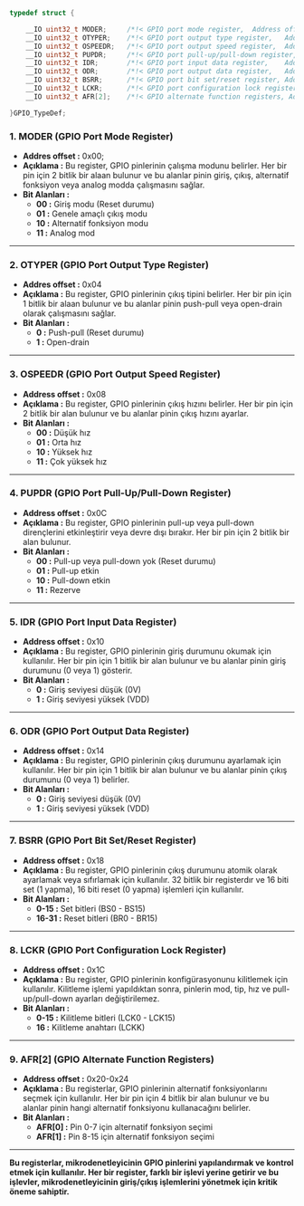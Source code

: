 ```c
typedef struct {

	__IO uint32_t MODER;     /*!< GPIO port mode register,	Address offset : 0x00               */
	__IO uint32_t OTYPER;    /*!< GPIO port output type register,	Address offset : 0x04         */
	__IO uint32_t OSPEEDR;   /*!< GPIO port output speed register, 	Address offset : 0x08       */
	__IO uint32_t PUPDR;     /*!< GPIO port pull-up/pull-down register, Address offset : 0x0C   */
	__IO uint32_t IDR;       /*!< GPIO port input data register,	Address offset : 0x10         */
	__IO uint32_t ODR;       /*!< GPIO port output data register,	Address offset : 0x14         */
	__IO uint32_t BSRR;      /*!< GPIO port bit set/reset register,	Address offset : 0x18       */
	__IO uint32_t LCKR;      /*!< GPIO port configuration lock register, Address offset : 0x1C  */
	__IO uint32_t AFR[2];    /*!< GPIO alternate function registers, Address offset : 0x20-0x24 */

}GPIO_TypeDef;
```

### 1. MODER (GPIO Port Mode Register)

* **Addres offset :** 0x00;
* **Açıklama :** Bu register, GPIO pinlerinin çalışma modunu belirler. Her bir pin için 2 bitlik bir alaan bulunur ve bu alanlar pinin giriş, çıkış, alternatif fonksiyon veya analog modda çalışmasını sağlar.
* **Bit Alanları :**
  * **00 :** Giriş modu (Reset durumu)
  * **01 :** Genele amaçlı çıkış modu
  * **10 :** Alternatif fonksiyon modu
  * **11 :** Analog mod

----------------------------------------------------------------------------------------------------------------------------------------------------------------------------------

### 2. OTYPER (GPIO Port Output Type Register)

* **Addres offset :** 0x04
* **Açıklama :** Bu register, GPIO pinlerinin çıkış tipini belirler. Her bir pin için 1 bitlik bir alaan bulunur ve bu alanlar pinin push-pull veya open-drain olarak çalışmasını sağlar.
* **Bit Alanları :**
  * **0 :** Push-pull (Reset durumu)
  * **1 :** Open-drain


----------------------------------------------------------------------------------------------------------------------------------------------------------------------------------

### 3. OSPEEDR (GPIO Port Output Speed Register)

* **Address offset :** 0x08
* **Açıklama :** Bu register, GPIO pinlerinin çıkış hızını belirler. Her bir pin için 2 bitlik bir alan bulunur ve bu alanlar pinin çıkış hızını ayarlar.
* **Bit Alanları :**
  * **00 :** Düşük hız
  * **01 :** Orta hız
  * **10 :** Yüksek hız
  * **11 :** Çok yüksek hız

----------------------------------------------------------------------------------------------------------------------------------------------------------------------------------

### 4. PUPDR (GPIO Port Pull-Up/Pull-Down Register)

* **Address offset :** 0x0C
* **Açıklama :** Bu register, GPIO pinlerinin pull-up veya pull-down dirençlerini etkinleştirir veya devre dışı bırakır. Her bir pin için 2 bitlik bir alan bulunur.
* **Bit Alanları :**
  * **00 :** Pull-up veya pull-down yok (Reset durumu)
  * **01 :** Pull-up etkin
  * **10 :** Pull-down etkin
  * **11 :** Rezerve

----------------------------------------------------------------------------------------------------------------------------------------------------------------------------------

### 5. IDR (GPIO Port Input Data Register)

* **Address offset :** 0x10
* **Açıklama :** Bu register, GPIO pinlerinin giriş durumunu okumak için kullanılır. Her bir pin için 1 bitlik bir alan bulunur ve bu alanlar pinin giriş durumunu (0 veya 1) gösterir.
* **Bit Alanları :**
  * **0 :** Giriş seviyesi düşük (0V)
  * **1 :** Giriş seviyesi yüksek (VDD)

----------------------------------------------------------------------------------------------------------------------------------------------------------------------------------

### 6. ODR (GPIO Port Output Data Register)

* **Address offset :** 0x14
* **Açıklama :** Bu register, GPIO pinlerinin çıkış durumunu ayarlamak için kullanılır. Her bir pin için 1 bitlik bir alan bulunur ve bu alanlar pinin çıkış durumunu (0 veya 1) belirler.
* **Bit Alanları :**
  * **0 :** Giriş seviyesi düşük (0V)
  * **1 :** Giriş seviyesi yüksek (VDD)


----------------------------------------------------------------------------------------------------------------------------------------------------------------------------------

### 7. BSRR (GPIO Port Bit Set/Reset Register)

* **Address offset :** 0x18
* **Açıklama :** Bu register, GPIO pinlerinin çıkış durumunu atomik olarak ayarlamak veya sıfırlamak için kullanılır. 32 bitlik bir registerdır ve 16 biti set (1 yapma), 16 biti reset (0 yapma) işlemleri için kullanılır.
* **Bit Alanları :**
  * **0-15  :** Set bitleri (BS0 - BS15)
  * **16-31 :** Reset bitleri (BR0 - BR15)

----------------------------------------------------------------------------------------------------------------------------------------------------------------------------------

### 8. LCKR (GPIO Port Configuration Lock Register)

* **Address offset :** 0x1C
* **Açıklama :** Bu register, GPIO pinlerinin konfigürasyonunu kilitlemek için kullanılır. Kilitleme işlemi yapıldıktan sonra, pinlerin mod, tip, hız ve pull-up/pull-down ayarları değiştirilemez.
* **Bit Alanları :**
  * **0-15 :** Kilitleme bitleri (LCK0 - LCK15)
  * **16 :** Kilitleme anahtarı (LCKK)

----------------------------------------------------------------------------------------------------------------------------------------------------------------------------------

### 9. AFR\[2\] (GPIO Alternate Function Registers)

* **Address offset :** 0x20-0x24
* **Açıklama :** Bu registerlar, GPIO pinlerinin alternatif fonksiyonlarını seçmek için kullanılır. Her bir pin için 4 bitlik bir alan bulunur ve bu alanlar pinin hangi alternatif fonksiyonu kullanacağını belirler.
* **Bit Alanları :**
  * **AFR\[0\] :** Pin 0-7 için alternatif fonksiyon seçimi
  * **AFR\[1\] :** Pin 8-15 için alternatif fonksiyon seçimi



----------------------------------------------------------------------------------------------------------------------------------------------------------------------------------

**Bu registerlar, mikrodenetleyicinin GPIO pinlerini yapılandırmak ve kontrol etmek için kullanılır. Her bir register, farklı bir işlevi yerine getirir ve bu işlevler, mikrodenetleyicinin giriş/çıkış işlemlerini yönetmek için kritik öneme sahiptir.**























